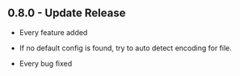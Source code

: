 ## 0.8.0 - Update Release
* Every feature added
 - If no default config is found, try to auto detect encoding for file.
* Every bug fixed
